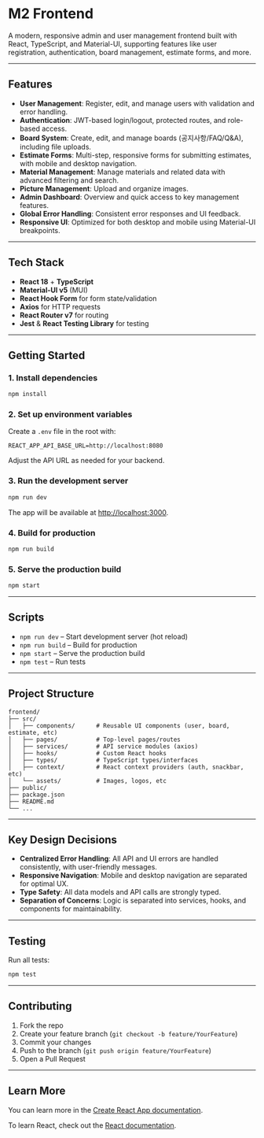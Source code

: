# M2 Frontend

A modern, responsive admin and user management frontend built with React, TypeScript, and Material-UI, supporting features like user registration, authentication, board management, estimate forms, and more.

---

## Features

- **User Management**: Register, edit, and manage users with validation and error handling.
- **Authentication**: JWT-based login/logout, protected routes, and role-based access.
- **Board System**: Create, edit, and manage boards (공지사항/FAQ/Q&A), including file uploads.
- **Estimate Forms**: Multi-step, responsive forms for submitting estimates, with mobile and desktop navigation.
- **Material Management**: Manage materials and related data with advanced filtering and search.
- **Picture Management**: Upload and organize images.
- **Admin Dashboard**: Overview and quick access to key management features.
- **Global Error Handling**: Consistent error responses and UI feedback.
- **Responsive UI**: Optimized for both desktop and mobile using Material-UI breakpoints.

---

## Tech Stack

- **React 18** + **TypeScript**
- **Material-UI v5** (MUI)
- **React Hook Form** for form state/validation
- **Axios** for HTTP requests
- **React Router v7** for routing
- **Jest** & **React Testing Library** for testing

---

## Getting Started

### 1. Install dependencies

```bash
npm install
```

### 2. Set up environment variables

Create a `.env` file in the root with:

```
REACT_APP_API_BASE_URL=http://localhost:8080
```

Adjust the API URL as needed for your backend.

### 3. Run the development server

```bash
npm run dev
```

The app will be available at [http://localhost:3000](http://localhost:3000).

### 4. Build for production

```bash
npm run build
```

### 5. Serve the production build

```bash
npm start
```

---

## Scripts

- `npm run dev` – Start development server (hot reload)
- `npm run build` – Build for production
- `npm start` – Serve the production build
- `npm test` – Run tests

---

## Project Structure

```
frontend/
├── src/
│   ├── components/      # Reusable UI components (user, board, estimate, etc)
│   ├── pages/           # Top-level pages/routes
│   ├── services/        # API service modules (axios)
│   ├── hooks/           # Custom React hooks
│   ├── types/           # TypeScript types/interfaces
│   ├── context/         # React context providers (auth, snackbar, etc)
│   └── assets/          # Images, logos, etc
├── public/
├── package.json
├── README.md
└── ...
```

---

## Key Design Decisions

- **Centralized Error Handling**: All API and UI errors are handled consistently, with user-friendly messages.
- **Responsive Navigation**: Mobile and desktop navigation are separated for optimal UX.
- **Type Safety**: All data models and API calls are strongly typed.
- **Separation of Concerns**: Logic is separated into services, hooks, and components for maintainability.

---

## Testing

Run all tests:

```bash
npm test
```

---

## Contributing

1. Fork the repo
2. Create your feature branch (`git checkout -b feature/YourFeature`)
3. Commit your changes
4. Push to the branch (`git push origin feature/YourFeature`)
5. Open a Pull Request

---

## Learn More

You can learn more in the [Create React App documentation](https://facebook.github.io/create-react-app/docs/getting-started).

To learn React, check out the [React documentation](https://reactjs.org/).
